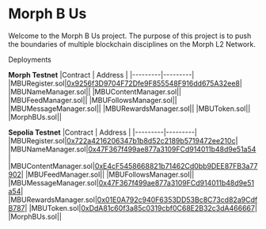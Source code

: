 # Morph B Us

Welcome to the Morph B Us project. The purpose of this project is to push the boundaries of multiple 
blockchain disciplines on the Morph L2 Network. 


Deployments 

**Morph Testnet**
|Contract | Address | 
|---------|---------|
|MBURegister.sol|[0x9256f3D9704F72Dfe9F855548F916dd675A32ee8](https://explorer-testnet.morphl2.io/address/0x9256f3D9704F72Dfe9F855548F916dd675A32ee8?tab=contract)|
|MBUNameManager.sol|[]()|
|MBUContentManager.sol|[]()|
|MBUFeedManager.sol|[]()|
|MBUFollowsManager.sol|[]()|
|MBUMessageManager.sol|[]()|
|MBURewardsManager.sol|[]()|
|MBUToken.sol|[]()|
|MorphBUs.sol|[]()|

**Sepolia Testnet**
|Contract | Address | 
|---------|---------|
|MBURegister.sol|[0x722a4216206347b1b8d52c2189b5719472ee210c](https://sepolia.etherscan.io/address/0x722a4216206347b1b8d52c2189b5719472ee210c)|
|MBUNameManager.sol|[0x47F367f499ae877a3109FCd914011b48d9e51a54](https://sepolia.etherscan.io/address/0x47F367f499ae877a3109FCd914011b48d9e51a54)|
|MBUContentManager.sol|[0xE4cF5458668821b71462Cd0bb9DEE87FB3a77902](https://sepolia.etherscan.io/address/0xE4cF5458668821b71462Cd0bb9DEE87FB3a77902)|
|MBUFeedManager.sol|[](https://sepolia.etherscan.io/address/)|
|MBUFollowsManager.sol|[](https://sepolia.etherscan.io/address/)|
|MBUMessageManager.sol|[0x47F367f499ae877a3109FCd914011b48d9e51a54](https://sepolia.etherscan.io/address/0x47F367f499ae877a3109FCd914011b48d9e51a54)|
|MBURewardsManager.sol|[0x01E0A792c940F6353DD53Bc8C73cd82a9CdfB787](https://sepolia.etherscan.io/address/0xDdA81c60f3a85c0319cbf0C68E2B32c3dA466667)|
|MBUToken.sol|[0xDdA81c60f3a85c0319cbf0C68E2B32c3dA466667](https://sepolia.etherscan.io/address/0xDdA81c60f3a85c0319cbf0C68E2B32c3dA466667)|
|MorphBUs.sol|[](https://sepolia.etherscan.io/address/)|

